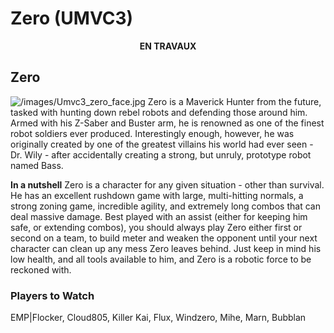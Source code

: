 # Zero (UMVC3)

<center>

**EN TRAVAUX**

</center>

## Zero

![](/images/Umvc3_zero_face.jpg‎ "/images/Umvc3_zero_face.jpg‎") Zero is a
Maverick Hunter from the future, tasked with hunting down rebel robots
and defending those around him. Armed with his Z-Saber and Buster arm,
he is renowned as one of the finest robot soldiers ever produced.
Interestingly enough, however, he was originally created by one of the
greatest villains his world had ever seen - Dr. Wily - after
accidentally creating a strong, but unruly, prototype robot named Bass.

**In a nutshell** Zero is a character for any given situation - other
than survival. He has an excellent rushdown game with large,
multi-hitting normals, a strong zoning game, incredible agility, and
extremely long combos that can deal massive damage. Best played with an
assist (either for keeping him safe, or extending combos), you should
always play Zero either first or second on a team, to build meter and
weaken the opponent until your next character can clean up any mess Zero
leaves behind. Just keep in mind his low health, and all tools available
to him, and Zero is a robotic force to be reckoned with.

### Players to Watch

EMP\|Flocker, Cloud805, Killer Kai, Flux, Windzero, Mihe, Marn, Bubblan
